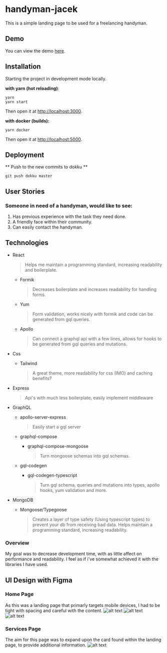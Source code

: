 # handyman-jacek

This is a simple landing page to be used for a freelancing handyman.

## Demo

You can view the demo [here]("https://handymanjacek.com").

## Installation

Starting the project in development mode locally.

**with yarn (hot reloading)**:

```
yarn
yarn start
```

Then open it at [http://localhost:3000](http://localhost:3000).

**with docker (builds):**

```
yarn docker
```

Then open it at [http://localhost:5000](http://localhost:5000).

## Deployment

** Push to the new commits to dokku **

```
git push dokku master
```

## User Stories

### Someone in need of a handyman, would like to see:

1. Has previous experience with the task they need done.
2. A friendly face within their community.
3. Can easily contact the handyman.

## Technologies

- React

  > Helps me maintain a programming standard, increasing readability and boilerplate.

  - Formik
    > Decreases boilerplate and increases readability for handling forms.
  - Yum
    > Form validation, works nicely with formik and code can be generated from gql queries.
  - Apollo
    > Can connect a graphql api with a few lines, allows for hooks to be generated from gql queries and mutations.

- Css
  - Tailwind
    > A great theme, more readability for css (IMO) and caching benefits?

* Express
  > Api's with much less boilerplate, easily implement middleware
* GraphQL

  - apollo-server-express
    > Easily start a gql server
  - graphql-compose

    - graphql-compose-mongoose
      > Turn mongoose schemas into gql schemas.

  - gql-codegen
    - gql-codegen-typescript
      > Turn gql schema, queries and mutations into types, apollo hooks, yum validation and more.

* MongoDB
  - Mongoose/Typegoose
    > Creates a layer of type safety (Using typescript types) to prevent your db from receiving bad data. Helps maintain a programming standard, increasing readability.

### **Overview**

My goal was to decrease development time, with as little affect on performance and readability.
I feel as if i've somewhat achieved it with the libraries I have used.

## UI Design with Figma

### **Home Page**

As this was a landing page that primarly targets mobile devices, I had to be tight with spacing and careful with the content.
![alt text](https://i.imgur.com/Pe86Nwv.png)
![alt text](https://i.imgur.com/qwZe3Ma.png)
![alt text](https://i.imgur.com/pghDif8.png)

### **Services Page**

The aim for this page was to expand upon the card found within the landing page, to provide additional information.
![alt text](https://i.imgur.com/iRZ5t4r.png)
